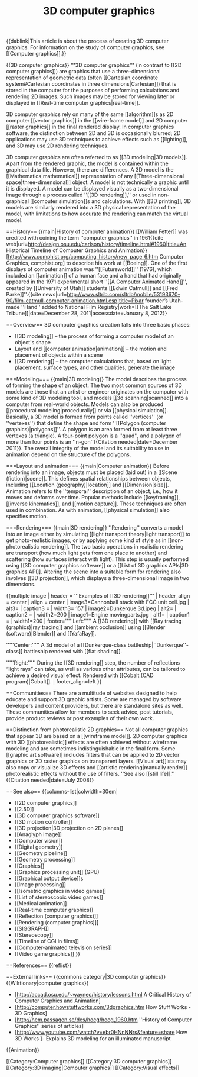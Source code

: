 ﻿---
lastrevid: 646828600
pageid: 10175073
canonicalurl: http://en.wikipedia.org/wiki/3D_computer_graphics
title: 3D computer graphics
editurl: http://en.wikipedia.org/w/index.php?title=3D_computer_graphics&action=edit
length: 8666
contentmodel: wikitext
pagelanguage: en
touched: 2015-02-15T16:41:55Z
ns: 0
fullurl: http://en.wikipedia.org/wiki/3D_computer_graphics
---

{{dablink|This article is about the process of creating 3D computer graphics. For information on the study of computer graphics, see [[Computer graphics]].}}

{{3D computer graphics}}
'''3D computer graphics''' (in contrast to [[2D computer graphics]]) are graphics that use a three-dimensional representation of geometric data (often [[Cartesian coordinate system#Cartesian coordinates in three dimensions|Cartesian]]) that is stored in the computer for the purposes of performing calculations and rendering 2D images. Such images may be stored for viewing later or displayed in [[Real-time computer graphics|real-time]].

3D computer graphics rely on many of the same [[algorithm]]s as 2D computer [[vector graphics]] in the [[wire-frame model]] and 2D computer [[raster graphics]] in the final rendered display. In computer graphics software, the distinction between 2D and 3D is occasionally blurred; 2D applications may use 3D techniques to achieve effects such as [[lighting]], and 3D may use 2D rendering techniques.

3D computer graphics are often referred to as [[3D modeling|3D models]]. Apart from the rendered graphic, the model is contained within the graphical data file. However, there are differences. A 3D model is the [[Mathematics|mathematical]] representation of any [[Three-dimensional space|three-dimensional]] object. A model is not technically a graphic until it is displayed. A model can be displayed visually as a two-dimensional image through a process called ''[[3D rendering]],'' or used in non-graphical [[computer simulation]]s and calculations. With [[3D printing]], 3D models are similarly rendered into a 3D physical representation of the model, with limitations to how accurate the rendering can match the virtual model. 

==History==
{{main|History of computer animation}}
[[William Fetter]] was credited with coining the term ''computer graphics'' in 1961<ref>{{cite web|url=http://design.osu.edu/carlson/history/timeline.html#1960|title=An Historical Timeline of Computer Graphics and Animation}}</ref><ref>[http://www.comphist.org/computing_history/new_page_6.htm Computer Graphics, comphist.org]</ref> to describe his work at [[Boeing]]. One of the first displays of computer animation was ''[[Futureworld]]'' (1976), which included an [[animation]] of a human face and a hand that had originally appeared in the 1971 experimental short ''[[A Computer Animated Hand]]'', created by [[University of Utah]] students [[Edwin Catmull]] and [[Fred Parke]]''.<ref name="sltrib">{{cite news|url=http://www.sltrib.com/sltrib/mobile/53193670-90/film-catmull-computer-animation.html.csp|title=Pixar founder’s Utah-made ''Hand'' added to National Film Registry|work=[[The Salt Lake Tribune]]|date=December 28, 2011|accessdate=January 8, 2012}}</ref>

==Overview==
3D computer graphics creation falls into three basic phases: 
* [[3D modeling]] – the process of forming a computer model of an object's shape
* Layout and [[computer animation|animation]] – the motion and placement of objects within a scene
* [[3D rendering]] – the computer calculations that, based on light placement, surface types, and other qualities, generate the image

===Modeling===
{{main|3D modeling}}
The model describes the process of forming the shape of an object. The two most common sources of 3D models are those that an artist or engineer originates on the computer with some kind of 3D modeling tool, and models [[3d scanning|scanned]] into a computer from real-world objects.  Models can also be produced [[procedural modeling|procedurally]] or via [[physical simulation]]. Basically, a 3D model is formed from points called ''vertices'' (or ''vertexes'') that define the shape and form ''[[Polygon (computer graphics)|polygons]]''. A polygon is an area formed from at least three vertexes (a triangle). A four-point polygon is a ''quad'', and a polygon of more than four points is an ''n-gon''{{Citation needed|date=December 2011}}. The overall integrity of the model and its suitability to use in animation depend on the structure of the polygons.

===Layout and animation===
{{main|Computer animation}}
Before rendering into an image, objects must be placed (laid out) in a [[Scene (fiction)|scene]]. This defines spatial relationships between objects, including [[Location (geography)|location]] and [[Dimension|size]]. Animation refers to the ''temporal'' description of an object, i.e., how it moves and deforms over time. Popular methods include [[keyframing]], [[inverse kinematics]], and [[motion capture]]. These techniques are often used in combination. As with animation, [[physical simulation]] also specifies motion.

===Rendering===
{{main|3D rendering}}
''Rendering'' converts a model into an image either by simulating [[light transport theory|light transport]] to get photo-realistic images, or by applying some kind of style as in [[non-photorealistic rendering]]. The two basic operations in realistic rendering are transport (how much light gets from one place to another) and scattering (how surfaces interact with light). This step is usually performed using [[3D computer graphics software]] or a [[List of 3D graphics APIs|3D graphics API]]. Altering the scene into a suitable form for rendering also involves [[3D projection]], which displays a three-dimensional image in two dimensions.

{{multiple image
| header            = '''Examples of [[3D rendering]]'''
| header_align      = center
| align     = center
| image3=Cannonball stack with FCC unit cell.jpg
| alt3=
| caption3  = 
| width3=    157
| image2=Dunkerque 3d.jpeg
| alt2=
| caption2  =
| width2=200
| image1=Engine movingparts.jpg
| alt1=
| caption1  =
| width1=200
| footer='''''Left:''''' A [[3D rendering]] with [[Ray tracing (graphics)|ray tracing]] and [[ambient occlusion]] using [[Blender (software)|Blender]] and [[YafaRay]].

'''''Center:''''' A 3d model of a [[Dunkerque-class battleship|''Dunkerque''-class]] battleship rendered with [[flat shading]].

'''''Right:''''' During the [[3D rendering]] step, the number of reflections “light rays” can take, as well as various other attributes, can be tailored to achieve a desired visual effect. Rendered with [[Cobalt (CAD program)|Cobalt]].
| footer_align=left
}}

==Communities==
There are a multitude of websites designed to help educate and support 3D graphic artists.  Some are managed by software developers and content providers, but there are standalone sites as well.  These communities allow for members to seek advice, post tutorials, provide product reviews or post examples of their own work.

==Distinction from photorealistic 2D graphics==
Not all computer graphics that appear 3D are based on a [[wireframe model]]. 2D computer graphics with 3D [[photorealistic]] effects are often achieved without wireframe modeling and are sometimes indistinguishable in the final form. Some [[graphic art software]] includes filters that can be applied to 2D vector graphics or 2D raster graphics on transparent layers. [[Visual art]]ists may also copy or visualize 3D effects and [[artistic rendering|manually render]] photorealistic effects without the use of filters. ''See also [[still life]].''
{{Citation needed|date=July 2008}}

==See also==
{{columns-list|colwidth=30em|
* [[2D computer graphics]]
* [[2.5D]]
* [[3D computer graphics software]]
* [[3D motion controller]]
* [[3D projection|3D projection on 2D planes]]
* [[Anaglyph image]]
* [[Computer vision]]
* [[Digital geometry]]
* [[Geometry pipeline]]
* [[Geometry processing]]
* [[Graphics]]
* [[Graphics processing unit]] (GPU)
* [[Graphical output device]]s
* [[Image processing]]
* [[Isometric graphics in video games]]
* [[List of stereoscopic video games]]
* [[Medical animation]]
* [[Real-time computer graphics]]
* [[Reflection (computer graphics)]]
* [[Rendering (computer graphics)]]
* [[SIGGRAPH]]
* [[Stereoscopy]]
* [[Timeline of CGI in films]]
* [[Computer-animated television series]]
* [[Video game graphics]]
}}

==References==
{{reflist}}

==External links==
{{commons category|3D computer graphics}}
{{Wiktionary|computer graphics}}
* [http://accad.osu.edu/~waynec/history/lessons.html A Critical History of Computer Graphics and Animation]
* [http://computer.howstuffworks.com/3dgraphics.htm How Stuff Works - 3D Graphics]
* [http://hem.passagen.se/des/hocg/hocg_1960.htm ''History of Computer Graphics'' series of articles]
* [http://www.youtube.com/watch?v=ebr0HNnNNrs&feature=share How 3D Works ]- Explains 3D modeling for an illuminated manuscript 

{{Animation}}

[[Category:Computer graphics]]
[[Category:3D computer graphics]]
[[Category:3D imaging|Computer graphics]]
[[Category:Visual effects]]